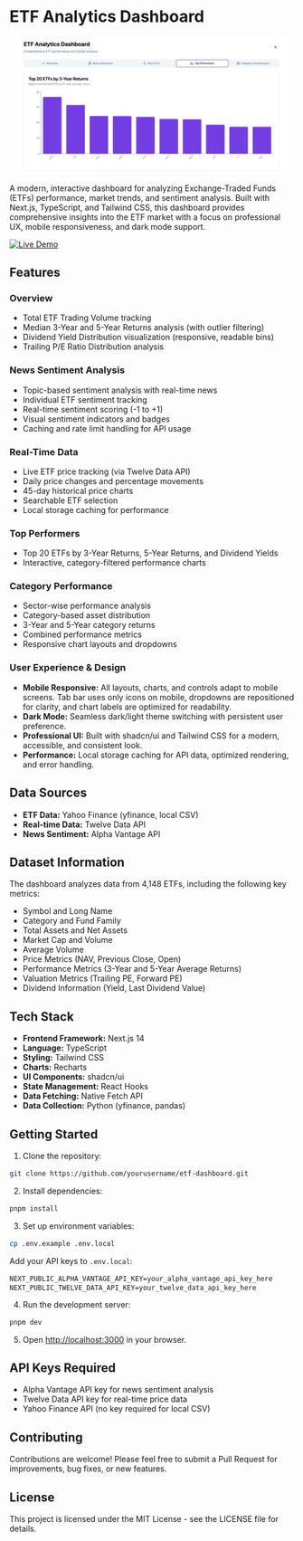 # ETF Analytics Dashboard

![ETF Dashboard Screenshot](image.png)

A modern, interactive dashboard for analyzing Exchange-Traded Funds (ETFs) performance, market trends, and sentiment analysis. Built with Next.js, TypeScript, and Tailwind CSS, this dashboard provides comprehensive insights into the ETF market with a focus on professional UX, mobile responsiveness, and dark mode support.

[![Live Demo](https://img.shields.io/badge/Live%20Demo-View%20Dashboard-blue?style=for-the-badge)](https://v0-data-dashboard-design-iota.vercel.app/)

## Features

### Overview
- Total ETF Trading Volume tracking
- Median 3-Year and 5-Year Returns analysis (with outlier filtering)
- Dividend Yield Distribution visualization (responsive, readable bins)
- Trailing P/E Ratio Distribution analysis

### News Sentiment Analysis
- Topic-based sentiment analysis with real-time news
- Individual ETF sentiment tracking
- Real-time sentiment scoring (-1 to +1)
- Visual sentiment indicators and badges
- Caching and rate limit handling for API usage

### Real-Time Data
- Live ETF price tracking (via Twelve Data API)
- Daily price changes and percentage movements
- 45-day historical price charts
- Searchable ETF selection
- Local storage caching for performance

### Top Performers
- Top 20 ETFs by 3-Year Returns, 5-Year Returns, and Dividend Yields
- Interactive, category-filtered performance charts

### Category Performance
- Sector-wise performance analysis
- Category-based asset distribution
- 3-Year and 5-Year category returns
- Combined performance metrics
- Responsive chart layouts and dropdowns

### User Experience & Design
- **Mobile Responsive:** All layouts, charts, and controls adapt to mobile screens. Tab bar uses only icons on mobile, dropdowns are repositioned for clarity, and chart labels are optimized for readability.
- **Dark Mode:** Seamless dark/light theme switching with persistent user preference.
- **Professional UI:** Built with shadcn/ui and Tailwind CSS for a modern, accessible, and consistent look.
- **Performance:** Local storage caching for API data, optimized rendering, and error handling.

## Data Sources

- **ETF Data:** Yahoo Finance (yfinance, local CSV)
- **Real-time Data:** Twelve Data API
- **News Sentiment:** Alpha Vantage API

## Dataset Information

The dashboard analyzes data from 4,148 ETFs, including the following key metrics:

- Symbol and Long Name
- Category and Fund Family
- Total Assets and Net Assets
- Market Cap and Volume
- Average Volume
- Price Metrics (NAV, Previous Close, Open)
- Performance Metrics (3-Year and 5-Year Average Returns)
- Valuation Metrics (Trailing PE, Forward PE)
- Dividend Information (Yield, Last Dividend Value)

## Tech Stack

- **Frontend Framework:** Next.js 14
- **Language:** TypeScript
- **Styling:** Tailwind CSS
- **Charts:** Recharts
- **UI Components:** shadcn/ui
- **State Management:** React Hooks
- **Data Fetching:** Native Fetch API
- **Data Collection:** Python (yfinance, pandas)

## Getting Started

1. Clone the repository:
```bash
git clone https://github.com/yourusername/etf-dashboard.git
```

2. Install dependencies:
```bash
pnpm install
```

3. Set up environment variables:
```bash
cp .env.example .env.local
```
Add your API keys to `.env.local`:
```
NEXT_PUBLIC_ALPHA_VANTAGE_API_KEY=your_alpha_vantage_api_key_here
NEXT_PUBLIC_TWELVE_DATA_API_KEY=your_twelve_data_api_key_here
```

4. Run the development server:
```bash
pnpm dev
```

5. Open [http://localhost:3000](http://localhost:3000) in your browser.

## API Keys Required

- Alpha Vantage API key for news sentiment analysis
- Twelve Data API key for real-time price data
- Yahoo Finance API (no key required for local CSV)

## Contributing

Contributions are welcome! Please feel free to submit a Pull Request for improvements, bug fixes, or new features.

## License

This project is licensed under the MIT License - see the LICENSE file for details.